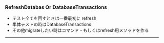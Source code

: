 ### RefreshDatabas Or DatabaseTransactions

 - テスト全てを回すときは一番最初に refresh
 - 単体テストの時はDatabaseTransactions
 - その他migrateしたい時はコマンド・もしくはrefresh用メソッドを作る

---